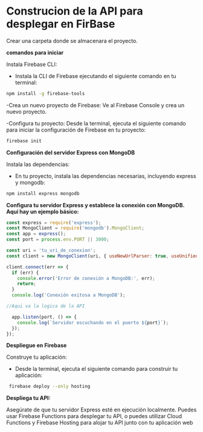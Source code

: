 # Construcion de la API para desplegar en FirBase

Crear una carpeta donde se almacenara el proyecto.

**comandos para iniciar**

Instala Firebase CLI:
- Instala la CLI de Firebase ejecutando el siguiente comando en tu terminal:
``` bash
npm install -g firebase-tools
```
-Crea un nuevo proyecto de Firebase:
Ve al Firebase Console y crea un nuevo proyecto.

-Configura tu proyecto:
Desde la terminal, ejecuta el siguiente comando para iniciar la configuración de Firebase en tu proyecto:

``` bash
firebase init
```

**Configuración del servidor Express con MongoDB**

Instala las dependencias:
- En tu proyecto, instala las dependencias necesarias, incluyendo express y mongodb:
``` bash
npm install express mongodb
```

**Configura tu servidor Express y establece la conexión con MongoDB. Aquí hay un ejemplo básico:**

``` js
const express = require('express');
const MongoClient = require('mongodb').MongoClient;
const app = express();
const port = process.env.PORT || 3000;

const uri = 'tu_uri_de_conexion';
const client = new MongoClient(uri, { useNewUrlParser: true, useUnifiedTopology: true });

client.connect(err => {
  if (err) {
    console.error('Error de conexión a MongoDB:', err);
    return;
  }
  console.log('Conexión exitosa a MongoDB');

//Aqui va la logica de la API

  app.listen(port, () => {
    console.log(`Servidor escuchando en el puerto ${port}`);
  });
});
```

**Despliegue en Firebase**

Construye tu aplicación:
 - Desde la terminal, ejecuta el siguiente comando para construir tu aplicación:

``` bash
 firebase deploy --only hosting
```

**Despliega tu API:**

Asegúrate de que tu servidor Express esté en ejecución localmente.
Puedes usar Firebase Functions para desplegar tu API, o puedes utilizar Cloud Functions y Firebase Hosting para alojar tu API junto con tu aplicación web